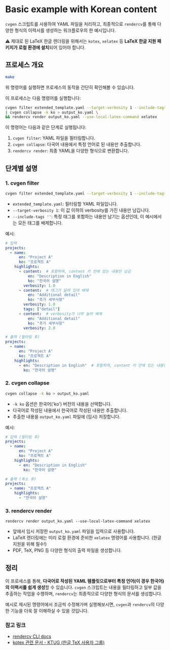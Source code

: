 # Basic example with Korean content

`cvgen` 스크립트를 사용하여 YAML 파일을 처리하고, 최종적으로 `rendercv`를 통해 다양한 형식의 이력서를 생성하는 워크플로우의 한 예시입니다.

⚠️ 제대로 된 LaTeX 한글 렌더링을 위해서는 `kotex`, `xelatex` 등 **LaTeX 한글 지원 패키지가 로컬 환경에 설치**되어 있어야 합니다.

## 프로세스 개요

```bash
make
```

위 명령어를 실행하면 프로세스의 동작을 간단히 확인해볼 수 있습니다.

이 프로세스는 다음 명령어를 실행합니다:

```bash
cvgen filter extended_template.yaml --target-verbosity 1 --include-tags '' \
| cvgen collapse -k ko > output_ko.yaml \
&& rendercv render output_ko.yaml --use-local-latex-command xelatex
```

이 명령어는 다음과 같은 단계로 실행됩니다:

1. `cvgen filter`: YAML 파일을 필터링합니다.
2. `cvgen collapse`: 다국어 내용에서 특정 언어로 된 내용만 추출합니다.
3. `rendercv render`: 최종 YAML을 다양한 형식으로 변환합니다.

## 단계별 설명

### 1. cvgen filter

```bash
cvgen filter extended_template.yaml --target-verbosity 1 --include-tags ''
```

- `extended_template.yaml`: 필터링할 YAML 파일입니다.
- `--target-verbosity 1`: 이 값 이하의 verbosity를 가진 내용만 남깁니다.
- `--include-tags ''`: 특정 태그를 포함하는 내용만 남기는 옵션인데, 이 예시에서는 모든 태그를 배제합니다.

예시:

```yaml
# 입력
projects:
  - name:
      en: "Project A"
      ko: "프로젝트 A"
    highlights:
      - content:  # 포함하며, content 키 안에 있는 내용만 남김
          en: "Description in English"
          ko: "한국어 설명"
        verbosity: 1.0
      - content:  # 태그가 달려 있어 배제
          en: "Additional detail"
          ko: "추가 세부사항"
        verbosity: 1.0
        tags: ["detail"]
      - content:  # verbosity가 너무 높아 배제
          en: "Additional detail"
          ko: "추가 세부사항"
        verbosity: 2.0

# 출력 (필터링 후)
projects:
  - name:
      en: "Project A"
      ko: "프로젝트 A"
    highlights:
      - en: "Description in English"  # 포함하며, content 키 안에 있는 내용만 남김
        ko: "한국어 설명"
```

### 2. cvgen collapse

```bash
cvgen collapse -k ko > output_ko.yaml
```

- `-k ko` 옵션은 한국어('ko') 버전의 내용을 선택합니다.
- 다국어로 작성된 내용에서 한국어로 작성된 내용만 추출합니다.
- 추출한 내용을 `output_ko.yaml` 파일에 (임시) 저장합니다.

예시:

```yaml
# 입력 (필터링 후)
projects:
  - name:
      en: "Project A"
      ko: "프로젝트 A"
    highlights:
      - en: "Description in English"
        ko: "한국어 설명"

# 출력 (축소 후)
projects:
  - name: "프로젝트 A"
    highlights:
      - "한국어 설명"
```

### 3. rendercv render

```
rendercv render output_ko.yaml --use-local-latex-command xelatex
```

- 앞에서 임시 저장한 `output_ko.yaml` 파일을 입력으로 사용합니다.
- LaTeX 렌더링에는 미리 로컬 환경에 준비한 `xelatex` 명령어를 사용합니다. (한글 지원을 위해 필수!)
- PDF, TeX, PNG 등 다양한 형식의 출력 파일을 생성합니다.

## 정리

이 프로세스를 통해, **다국어로 작성된 YAML 템플릿으로부터 특정 언어(이 경우 한국어)의 이력서를 쉽게 생성**할 수 있습니다. `cvgen` 스크립트는 내용을 필터링하고 일부 값을 추출하는 작업을 수행하며, `rendercv`는 최종적으로 다양한 형식의 문서를 생성합니다.

예시로 제시된 명령어에서 조금씩 수정해가며 실행해보시면, `cvgen`과 `rendercv`의 다양한 기능을 더욱 잘 이해하실 수 있을 것입니다.

### 참고 링크

- [rendercv CLI docs](https://docs.rendercv.com/user_guide/cli/)
- [kotex 관련 문서 - KTUG (한글 TeX 사용자 그룹)](http://wiki.ktug.org/wiki/wiki.php/ko.TeX)
